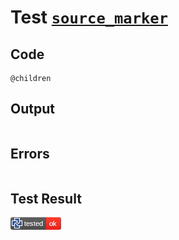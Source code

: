 # Test [`source_marker`](/doc/tests/statement_usage.md#L66)

## Code

```µcad
@children

```

## Output

```,plain
```

## Errors

```,plain
```

## Test Result

![OK BUT SHOULD FAIL](/doc/tests/.test/source_marker.png)
